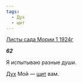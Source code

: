```yaml
---
tags:
  - Дух
  - щит
---
```

[Листы сада Мории 1 1924г](https://127.0.0.1:4002/agni/1924)

___62___

Я испытываю разные души.   

[Дух](../../../tags/#Дух) Мой — [щит](../../../tags/#щит) вам.   

